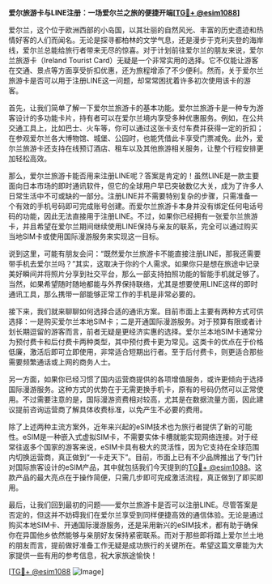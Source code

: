**爱尔旅游卡与LINE注册：一场爱尔兰之旅的便捷开端[[TG💪+ @esim1088](https://t.me/s/esim1088)]**

爱尔兰，这个位于欧洲西部的小岛国，以其壮丽的自然风光、丰富的历史遗迹和热情好客的人们而闻名。无论是探寻都柏林的文学气息，还是漫步于克利夫登的海岸线，爱尔兰总能给旅行者带来无尽的惊喜。对于计划前往爱尔兰的朋友来说，爱尔兰旅游卡（Ireland Tourist Card）无疑是一个非常实用的选择。它不仅能让游客在交通、景点等方面享受折扣优惠，还为旅程增添了不少便利。然而，关于爱尔兰旅游卡是否可以用于注册LINE这一问题，却常常困扰着许多初次使用该卡的游客。

首先，让我们简单了解一下爱尔兰旅游卡的基本功能。爱尔兰旅游卡是一种专为游客设计的多功能卡片，持有者可以在爱尔兰境内享受多种优惠服务。例如，在公共交通工具上，比如巴士、火车等，你可以通过这张卡支付车费并获得一定的折扣；在参观爱尔兰各大博物馆、城堡、公园时，也能凭借此卡享受门票减免。此外，爱尔兰旅游卡还支持在线预订酒店、租车以及其他旅游相关服务，让整个行程安排更加轻松高效。

那么，爱尔兰旅游卡能否用来注册LINE呢？答案是肯定的！虽然LINE是一款主要面向日本市场的即时通讯软件，但它的全球用户早已突破数亿大关，成为了许多人日常生活中不可或缺的一部分。注册LINE并不需要特别复杂的步骤，只需准备一个有效的手机号码即可完成账号创建。而爱尔兰旅游卡本身并没有绑定任何电话号码的功能，因此无法直接用于注册LINE。不过，如果你已经拥有一张爱尔兰旅游卡，并且希望在爱尔兰期间继续使用LINE保持与亲友的联系，完全可以通过购买当地SIM卡或使用国际漫游服务来实现这一目标。

说到这里，可能有朋友会问：“既然爱尔兰旅游卡不能直接注册LINE，那我还需要带手机去爱尔兰吗？”其实，这取决于你的个人需求。如果你只是想在旅途中记录美好瞬间并将照片分享到社交平台，那么一部支持拍照功能的智能手机就足够了。当然，如果希望随时随地都能与外界保持联络，尤其是想要使用LINE这样的即时通讯工具，那么携带一部能够正常工作的手机是非常必要的。

接下来，我们就来聊聊如何选择合适的通讯方案。目前市面上主要有两种方式可供选择：一是购买爱尔兰本地SIM卡；二是开通国际漫游服务。对于预算有限或者计划长期逗留的游客而言，前者无疑是更经济实惠的选择。爱尔兰本地SIM卡通常分为预付费卡和后付费卡两种类型，其中预付费卡更为常见。这类卡的优点在于价格低廉，激活后即可立即使用，非常适合短期出行者。至于后付费卡，则更适合那些需要频繁通话或上网的商务人士。

另一方面，如果你已经习惯了国内运营商提供的各项增值服务，或许更倾向于选择国际漫游服务。这种方式的优势在于无需更换手机卡，原有的号码仍然可以正常使用。不过需要注意的是，国际漫游资费相对较高，尤其是在数据流量方面，因此建议提前咨询运营商了解具体收费标准，以免产生不必要的费用。

除了上述两种主流方案外，近年来兴起的eSIM技术也为旅行者提供了新的可能性。eSIM是一种嵌入式虚拟SIM卡，不需要实体卡槽就能实现网络连接。对于经常往返多个国家的游客来说，eSIM卡具有极大的灵活性，因为它支持在全球范围内切换运营商，真正做到“一卡走天下”。目前，市面上已有不少品牌推出了专门针对国际旅客设计的eSIM产品，其中就包括我们今天提到的[TG💪+ @esim1088](https://t.me/s/esim1088)。这款产品的最大亮点在于操作简便，只需几步即可完成激活流程，真正做到了即买即用。

最后，让我们回到最初的问题——爱尔兰旅游卡是否可以注册LINE。尽管答案是否定的，但这并不妨碍我们在爱尔兰享受到同样便捷高效的通信体验。无论是通过购买本地SIM卡、开通国际漫游服务，还是采用新兴的eSIM技术，都有助于确保你在异国他乡依然能够与亲朋好友保持紧密联系。而对于那些即将踏上爱尔兰土地的朋友而言，提前做好准备工作无疑是成功旅行的关键所在。希望这篇文章能为大家提供一些有用的参考信息，祝大家旅途愉快！

[[TG💪+ @esim1088](https://t.me/s/esim1088) ![Image](https://i.postimg.cc/4NQfJmqS/Snipaste-2025-05-13-00-14-12.png)]